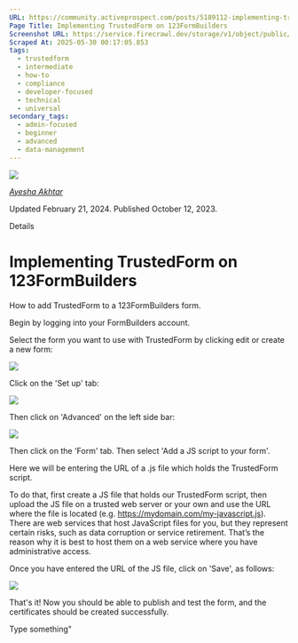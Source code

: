 ```yaml
---
URL: https://community.activeprospect.com/posts/5189112-implementing-trustedform-on-123formbuilders?_gl=1*yvtfuy*_ga*NjUzMTIyNjYwLjE2ODk3ODYwNTc.*_ga_QHXBV6N7D1*MTY5NzEzNDE2My45LjEuMTY5NzEzNjMxNS41MS4wLjA.
Page Title: Implementing TrustedForm on 123FormBuilders
Screenshot URL: https://service.firecrawl.dev/storage/v1/object/public/media/screenshot-58d93780-0fa3-47c0-bc4e-dbeacb90ce0e.png
Scraped At: 2025-05-30 00:17:05.853
tags:
  - trustedform
  - intermediate
  - how-to
  - compliance
  - developer-focused
  - technical
  - universal
secondary_tags:
  - admin-focused
  - beginner
  - advanced
  - data-management
---
```


[![](https://content2.bloomfire.com/avatars/users/1966401/thumb/thumbnail.png?f=1692038964&Expires=1748567763&Signature=pqYVymhuFdxVd6qV1whgGIc~5VUmkQClQB0gVaidLLHR7FiCV3zeOUp3sV5APOD93naAYyOUIKCuGuDEEPCjVMCg30BizJsLcwYx-VI9lQrGwsE0SkcaMKVEUcu~~sg-KQnDqgE-7K6~6eVuE7DNnsYoVw0ZhkCOAjrggazFG2eVeD4FkZszgbl89MoxkCdWYz35sEgOIswza3Asryq--lnv9Vt1ukMH8RyvIYUlWKLrp0z0vE9jIYB8M32UEJtfSPXP2aJN0mE11nqO0De0D6LTHPxy~KXdZUwzDGB4WDXfeh5hEwUYofPRigSUjHiyqZk4U77dLlMglDl2oAOtkw__&Key-Pair-Id=APKAIDFCFZ2UHE5LPIUA)](https://community.activeprospect.com/memberships/9624817-ayesha-akhtar)

[_Ayesha Akhtar_](https://community.activeprospect.com/memberships/9624817-ayesha-akhtar)

Updated February 21, 2024. Published October 12, 2023.

Details

# Implementing TrustedForm on 123FormBuilders

How to add TrustedForm to a 123FormBuilders form.

Begin by logging into your FormBuilders account.

Select the form you want to use with TrustedForm by clicking edit or create a new form:

![](https://content2.bloomfire.com/thumbnails/contents/003/923/768/original.png?f=1697076499&Expires=1748567816&Signature=mgQmybwg0-jJ7BZONT7HK4USKvhwO3h93SXO05c8WXW4wrzX5jI-zaHrCIPVOl3mK0je4YYD9NSC7KKham3guK49KjhXTK3GNcE6MeOrDOnIdihq0CQshx9PW-KXNICExUMx6Z~55uZEW8dTF4s8-1eP-iGLZEp8GDxafnxdd8n2Ixuvt99Eho6E55Qr07ABYGr-JRNNvPEf4EyKbk0OlWwqQclwwA712hP6Jn8BQjYBiNiR~bjphp7KwmOjWGGtbCympztoOMPd9YwFam2HHa45hpql8AlwPHj8oUSU1gROQm2FlwGbVl9IvjVF9tPNVd7D8WyxeaQNGq8kNnmqsg__&Key-Pair-Id=APKAIDFCFZ2UHE5LPIUA)

Click on the 'Set up' tab:

![](https://content2.bloomfire.com/thumbnails/contents/003/923/769/original.png?f=1697076862&Expires=1748567816&Signature=mRO0mI8QOKUarG6t0~zOuxFaAdEQyddrFkw--EnSYRYAnZ8LNdK1gl1Nm8~yPkOvfa5AC7pRZgBCVBhRB5fhrLX6ebXhmebfyF2JK4Kkdj-9H6-k1qsLB2cADjn74RZe7xO-bwe35oZ3ihOf2bBIR~ZnGuBfKPumekeIPtuf0ihfwqokelKzr3h5~NJmnZTRPcvYrHSO6N7Ve2IOv8bso8toprfVduesuF2USHKyOjwEqEJ481kYgtQ1zi88oMZVHY2UCb7uLWLXT5zqYnWrpuv6c6WmmwZ9BCV9l9koXRBcq8HsNfqFaZcYnEIVWBW9Rgfs4Nm-lYV-l8UIONmfQg__&Key-Pair-Id=APKAIDFCFZ2UHE5LPIUA)

Then click on 'Advanced' on the left side bar:

![](https://content3.bloomfire.com/thumbnails/contents/003/923/778/original.png?f=1697077120&Expires=1748567816&Signature=QNOYypcwsYAd4yx8KTtkMa3dW-5u8Sjgw6hLTyXr3pGBIIq4dnTQR5p8nBA3ujflnAqNcoAIMiGZA2ktXI1Df0mY8cj-tYc9bGhEszwtbXoSZPGNKuT3NQbZPebILAq-CKa8-rkn5qo9GtA6sfx1o0l-lpnX3IGzGBguW8d5zYVY-k2OkEgRmsg1BGTpetWHIoIaVJznJJTyBEhwosB6WAD~dyuxe-sxg7E5RFRRFUERWGn3DXR8wnJw5YeUm8pcEZqVWxBVBqaCvzAfJNGu-~0KUcSdQ2LsRg~t898rHWI5r3XDq0NDDBR74guN3DJEWHB5NhDBq9~U9I58d1qB3A__&Key-Pair-Id=APKAIDFCFZ2UHE5LPIUA)

Then click on the 'Form' tab. Then select 'Add a JS script to your form'.

Here we will be entering the URL of a .js file which holds the TrustedForm script.

To do that, first create a JS file that holds our TrustedForm script, then upload the JS file on a trusted web server or your own and use the URL where the file is located (e.g. https://mydomain.com/my-javascript.js). There are web services that host JavaScript files for you, but they represent certain risks, such as data corruption or service retirement. That’s the reason why it is best to host them on a web service where you have administrative access.

Once you have entered the URL of the JS file, click on 'Save', as follows:

![](https://content3.bloomfire.com/thumbnails/contents/003/923/784/original.png?f=1697077679&Expires=1748567816&Signature=PA1qs9AAYrzwEPf9golfWZL3k-3g2GequM-rAsCZwoRaP2M9ZmxbPItRYCnerdQ2qlf~gL8ALtwHjIjH~AhuSt3GmmnyFjNwdhCHyMeE~QY6MxTdhUau8JHUa9SpJ4pZeiEJ8Ca5~C~ZPoHrZvcsdOdO2D3v8RE-41UW3~KTRDWtM2mTMtASXESVXBByzDVpOfI01X3QRG77k42ni-hKf57fmPQTKEKKabKl5q3gsum-uT~SwWOwZTm398O9P2-CxN2rejpKS6QrvtzWrIbn-qETsRTEmSzkw9OxLR0LTFb4qsueDhAw-RCloevEo5iXu3UULtGrLxbCX~uwXD56hQ__&Key-Pair-Id=APKAIDFCFZ2UHE5LPIUA)

That's it! Now you should be able to publish and test the form, and the certificates should be created successfully.

Type something"

